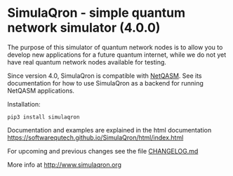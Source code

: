 SimulaQron - simple quantum network simulator (4.0.0)
=====================================================

The purpose of this simulator of quantum network nodes is to allow you to develop new applications for
a future quantum internet, while we do not yet have real quantum network nodes available for testing. 

Since version 4.0, SimulaQron is compatible with [NetQASM](https://github.com/QuTech-Delft/netqasm).
See its documentation for how to use SimulaQron as a backend for running NetQASM applications.

Installation:
```
pip3 install simulaqron
```

Documentation and examples are explained in the html documentation 
https://softwarequtech.github.io/SimulaQron/html/index.html

For upcoming and previous changes see the file [CHANGELOG.md](CHANGELOG.md)

More info at
http://www.simulaqron.org
